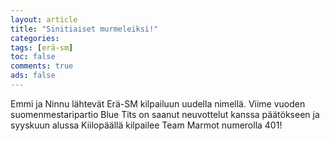 ```yaml
--- 
layout: article 
title: "Sinitiaiset murmeleiksi!" 
categories: 
tags: [erä-sm]
toc: false 
comments: true 
ads: false 
--- 
```


Emmi ja Ninnu lähtevät Erä-SM kilpailuun uudella nimellä. Viime vuoden
suomenmestaripartio Blue Tits on saanut neuvottelut kanssa päätökseen ja
syyskuun alussa Kiilopäällä kilpailee Team Marmot numerolla 401!

